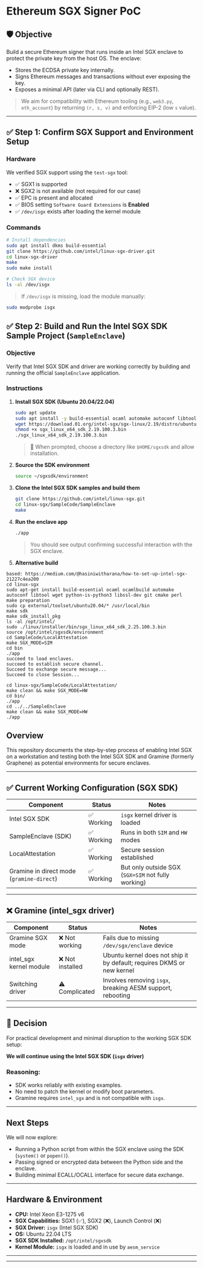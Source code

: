 # Ethereum SGX Signer PoC

## 🛡️ Objective

Build a secure Ethereum signer that runs inside an Intel SGX enclave to protect the private key from the host OS. The enclave:

- Stores the ECDSA private key internally.
- Signs Ethereum messages and transactions without ever exposing the key.
- Exposes a minimal API (later via CLI and optionally REST).

> We aim for compatibility with Ethereum tooling (e.g., `web3.py`, `eth_account`) by returning `(r, s, v)` and enforcing EIP-2 (low `s` value).

---

## ✅ Step 1: Confirm SGX Support and Environment Setup

### Hardware

We verified SGX support using the `test-sgx` tool:

- ✅ SGX1 is supported
- ❌ SGX2 is not available (not required for our case)
- ✅ EPC is present and allocated
- ✅ BIOS setting `Software Guard Extensions` is **Enabled**
- ✅ `/dev/isgx` exists after loading the kernel module

### Commands

```bash
# Install dependencies
sudo apt install dkms build-essential
git clone https://github.com/intel/linux-sgx-driver.git
cd linux-sgx-driver
make
sudo make install
```

```bash
# Check SGX device
ls -al /dev/isgx
```

> If `/dev/isgx` is missing, load the module manually:

```bash
sudo modprobe isgx
```

## ✅ Step 2: Build and Run the Intel SGX SDK Sample Project (`SampleEnclave`)

### Objective
Verify that Intel SGX SDK and driver are working correctly by building and running the official `SampleEnclave` application.

### Instructions

1. **Install SGX SDK (Ubuntu 20.04/22.04)**

    ```bash
    sudo apt update
    sudo apt install -y build-essential ocaml automake autoconf libtool wget python3
    wget https://download.01.org/intel-sgx/sgx-linux/2.19/distro/ubuntu22.04-server/sgx_linux_x64_sdk_2.19.100.3.bin
    chmod +x sgx_linux_x64_sdk_2.19.100.3.bin
    ./sgx_linux_x64_sdk_2.19.100.3.bin
    ```

    > 📌 When prompted, choose a directory like `$HOME/sgxsdk` and allow installation.

2. **Source the SDK environment**

    ```bash
    source ~/sgxsdk/environment
    ```

3. **Clone the Intel SGX SDK samples and build them**

    ```bash
    git clone https://github.com/intel/linux-sgx.git
    cd linux-sgx/SampleCode/SampleEnclave
    make
    ```

4. **Run the enclave app**

    ```bash
    ./app
    ```

    > You should see output confirming successful interaction with the SGX enclave.

5. **Alternative build**
```
based: https://medium.com/@hasiniwitharana/how-to-set-up-intel-sgx-21227c4ea200
cd linux-sgx
sudo apt-get install build-essential ocaml ocamlbuild automake autoconf libtool wget python-is-python3 libssl-dev git cmake perl
make preparation
sudo cp external/toolset/ubuntu20.04/* /usr/local/bin
make sdk
make sdk_install_pkg
ls -al /opt/intel/
sudo ./linux/installer/bin/sgx_linux_x64_sdk_2.25.100.3.bin
source /opt/intel/sgxsdk/environment
cd SampleCode/LocalAttestation
make SGX_MODE=SIM
cd bin
./app
succeed to load enclaves.
succeed to establish secure channel.
Succeed to exchange secure message...
Succeed to close Session...

cd linux-sgx/SampleCode/LocalAttestation/
make clean && make SGX_MODE=HW
cd bin/
./app
cd ../../SampleEnclave
make clean && make SGX_MODE=HW
./app 
```

## Overview

This repository documents the step-by-step process of enabling Intel SGX on a workstation and testing both the Intel SGX SDK and Gramine (formerly Graphene) as potential environments for secure enclaves.

---

## ✅ Current Working Configuration (SGX SDK)

| Component             | Status      | Notes                                |
|----------------------|-------------|--------------------------------------|
| Intel SGX SDK        | ✅ Working   | `isgx` kernel driver is loaded       |
| SampleEnclave (SDK)  | ✅ Working   | Runs in both `SIM` and `HW` modes    |
| LocalAttestation     | ✅ Working   | Secure session established           |
| Gramine in direct mode (`gramine-direct`) | ✅ Working   | But only outside SGX (`SGX=SIM` not fully working) |

---

## ❌ Gramine (intel_sgx driver)

| Component             | Status      | Notes                                                             |
|----------------------|-------------|-------------------------------------------------------------------|
| Gramine SGX mode     | ❌ Not working | Fails due to missing `/dev/sgx/enclave` device                    |
| intel_sgx kernel module | ❌ Not installed | Ubuntu kernel does not ship it by default; requires DKMS or new kernel |
| Switching driver     | ⚠️ Complicated | Involves removing `isgx`, breaking AESM support, rebooting        |

---

## 📌 Decision

For practical development and minimal disruption to the working SGX SDK setup:

**We will continue using the Intel SGX SDK (`isgx` driver)**

### Reasoning:
- SDK works reliably with existing examples.
- No need to patch the kernel or modify boot parameters.
- Gramine requires `intel_sgx` and is not compatible with `isgx`.

---

## Next Steps

We will now explore:
- Running a Python script from within the SGX enclave using the SDK (`system()` or `popen()`).
- Passing signed or encrypted data between the Python side and the enclave.
- Building minimal ECALL/OCALL interface for secure data exchange.

---

## Hardware & Environment

- **CPU:** Intel Xeon E3-1275 v6
- **SGX Capabilities:** SGX1 (✅), SGX2 (❌), Launch Control (❌)
- **SGX Driver:** `isgx` (Intel SGX SDK)
- **OS:** Ubuntu 22.04 LTS
- **SGX SDK Installed:** `/opt/intel/sgxsdk`
- **Kernel Module:** `isgx` is loaded and in use by `aesm_service`

---
---
